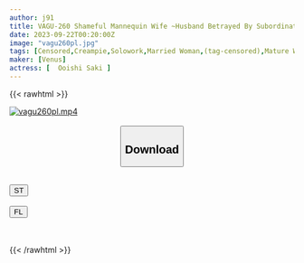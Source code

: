 ```yaml
---
author: j91
title: VAGU-260 Shameful Mannequin Wife ~Husband Betrayed By Subordinates, Wife Betrayed By Husband~ Saki Oishi
date: 2023-09-22T00:20:00Z
image: "vagu260pl.jpg"
tags: [Censored,Creampie,Solowork,Married Woman,(tag-censored),Mature Woman,Doll	]
maker: [Venus]
actress: [	Ooishi Saki ]
---
```



{{< rawhtml >}}

<div class="video" data-videoid="pDl4Y38WOyFrQxb">
    <a href="javascript:;">
        <img src="https://my.j91.asia/posts/vagu260pl/vagu260pl.jpg" width="WIDTH" height="HEIGHT" alt="vagu260pl.mp4" loading="lazy">
    </a>
</div>

<script type="text/javascript" src="https://j91.asia/asset/on-demand-st.js"></script>

<br>
  <link rel="stylesheet" href="https://j91.asia/asset/bs5.css">
  
  <center>
  <button class="btn btn-primary" type="button" data-bs-toggle="collapse" data-bs-target=".multi-collapse" aria-expanded="false" aria-controls="multiCollapseExample1 multiCollapseExample2"><h2>Download</h2></button></center>
</p>
<div class="row">
  <div class="col">
    <div class="collapse multi-collapse" id="multiCollapseExample1">
      <div class="card card-body">
	      	      <br>
<div class="buttons">  
<a href="https://streamtape.to/v/pDl4Y38WOyFrQxb"><button class="btn-hover color-3"><i class="fa fa-download"></i> ST</button></a></div>
    </div>
  </div>
</div>
  <div class="col">
    <div class="collapse multi-collapse" id="multiCollapseExample2">
      <div class="card card-body">
	      <br>
<div class="buttons">
    <a href="https://filelions.online/f/nrrwo8q5xhm5"><button class="btn-hover color-9"><i class="fa fa-download"></i> FL</button></a></div>
<br><br>
      </div>
    </div>
  </div>
</div>

{{< /rawhtml >}}
